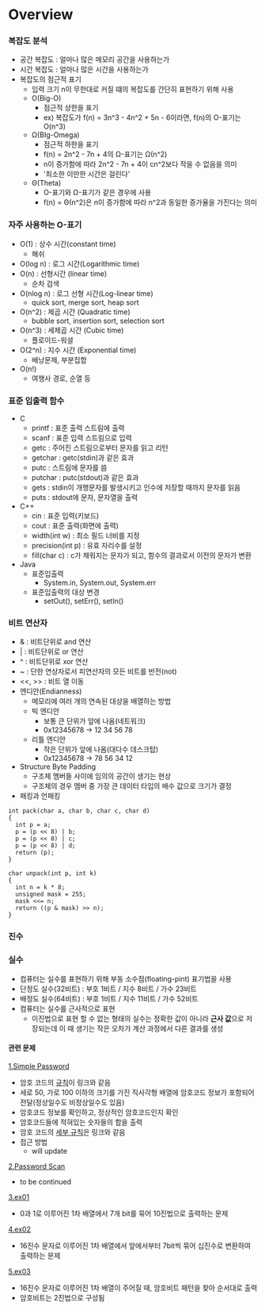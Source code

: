 # Overview

### 복잡도 분석
- 공간 복잡도 : 얼마나 많은 메모리 공간을 사용하는가
- 시간 복잡도 : 얼마나 많은 시간을 사용하는가
- 복잡도의 점근적 표기
  - 입력 크기 n이 무한대로 커질 떄의 복잡도를 간단히 표현하기 위해 사용
  - O(Big-O)
    - 점근적 상한을 표기
    - ex) 복잡도가 f(n) = 3n^3 - 4n^2 + 5n - 6이라면, f(n)의 O-표기는 O(n^3)
  - Ω(BIg-Omega)
    - 점근적 하한을 표기
    - f(n) = 2n^2 - 7n + 4의 Ω-표기는 Ω(n^2)
    - n이 증가함에 따라 2n^2 - 7n + 4이 cn^2보다 작을 수 없음을 의미
    - '최소한 이만한 시간은 걸린다'
  - Θ(Theta)
    - O-표기와 Ω-표기가 같은 경우에 사용
    - f(n) = Θ(n^2)은 n이 증가함에 따라 n^2과 동일한 증가율을 가진다는 의미
    
### 자주 사용하는 O-표기
- O(1) : 상수 시간(constant time)
  - 해쉬
- O(log n) : 로그 시간(Logarithmic time)
- O(n) : 선형시간 (linear time)
  - 순차 검색
- O(nlog n) : 로그 선형 시간(Log-linear time)
  - quick sort, merge sort, heap sort
- O(n^2) : 제곱 시간 (Quadratic time)
  - bubble sort, insertion sort, selection sort
- O(n^3) : 세제곱 시간 (Cubic time)
  - 플로이드-워셜
- O(2^n) : 지수 시간 (Exponential time)
  - 배낭문제, 부분집합
- O(n!)
  - 여행사 경로, 순열 등

### 표준 입출력 함수
- C
  - printf : 표준 출력 스트림에 출력
  - scanf : 표준 입력 스트림으로 입력
  - getc : 주어진 스트림으로부터 문자를 읽고 리턴
  - getchar : getc(stdin)과 같은 효과
  - putc : 스트림에 문자를 씀
  - putchar : putc(stdout)과 같은 효과
  - gets : stdin이 개행문자를 발생시키고 인수에 저장할 때까지 문자를 읽음
  - puts : stdout에 문자, 문자열을 출력
- C++
  - cin : 표준 입력(키보드)
  - cout : 표준 출력(화면에 출력)
  - width(int w) : 최소 필드 너비를 지정
  - precision(int p) : 유효 자리수를 설정
  - fill(char c) : c가 채워지는 문자가 되고, 함수의 결과로서 이전의 문자가 변환
- Java
  - 표준입출력
    - System.in, System.out, System.err
  - 표준입출력의 대상 변경
    - setOut(), setErr(), setIn()
    
### 비트 연산자
- & : 비트단위로 and 연산
- | : 비트단위로 or 연산
- ^ : 비트단위로 xor 연산
- ~ : 단한 연상자로서 피연산자의 모든 비트를 반전(not)
- <<, >> : 비트 열 이동
- 엔디안(Endianness)
  - 메모리에 여러 개의 연속된 대상을 배열하는 방법
  - 빅 엔디안
    - 보통 큰 단위가 앞에 나옴(네트워크)
    - 0x12345678 -> 12 34 56 78
  - 리틀 엔디안
    - 작은 단위가 앞에 나옴(대다수 데스크탑)
    - 0x12345678 -> 78 56 34 12
- Structure Byte Padding
  - 구조체 멤버들 사이에 임의의 공간이 생기는 현상
  - 구조체의 경우 멤버 중 가장 큰 데이터 타입의 배수 값으로 크기가 결정
- 패킹과 언패킹
```
int pack(char a, char b, char c, char d)
{
  int p = a;
  p = (p << 8) | b;
  p = (p << 8) | c;
  p = (p << 8) | d;
  return (p);
}

char unpack(int p, int k)
{
  int n = k * 8;
  unsigned mask = 255;
  mask <<= n;
  return ((p & mask) >> n);
}
```

### 진수

### 실수
- 컴퓨터는 실수를 표현하기 위해 부동 소수점(floating-pint) 표기법을 사용
- 단정도 실수(32비트) : 부호 1비트 / 지수 8비트 / 가수 23비트
- 배정도 실수(64비트) : 부호 1비트 / 지수 11비트 / 가수 52비트
- 컴퓨터는 실수를 근사적으로 표현
  - 이진법으로 표현 할 수 없는 형태의 실수는 정확한 값이 아니라 **근사 값**으로 저장되는데 이 때 생기는 작은 오차가 계산 과정에서 다른 결과를 생성
  
#### 관련 문제
[1.Simple Password](https://github.com/KimUJin3359/Overview/tree/master/SimplePassword)
- 암호 코드의 [규칙]()이 링크와 같음
- 세로 50, 가로 100 이하의 크기를 가진 직사각형 배열에 암호코드 정보가 포함되어 전달(정상일수도 비정상일수도 있음)
- 암호코드 정보를 확인하고, 정상적인 암호코드인지 확인
- 암호코드들에 적혀있는 숫자들의 합을 출력
- 암호 코드의 [세부 규칙]()은 링크와 같음
- 접근 방법
  - will update

[2.Password Scan]()
- to be continued

[3.ex01](https://github.com/KimUJin3359/Overview/tree/master/ex01)
- 0과 1로 이루어진 1차 배열에서 7개 bit를 묶어 10진법으로 출력하는 문제

[4.ex02](https://github.com/KimUJin3359/Overview/tree/master/ex02)
- 16진수 문자로 이루어진 1차 배열에서 앞에서부터 7bit씩 묶어 십진수로 변환하여 출력하는 문제

[5.ex03](https://github.com/KimUJin3359/Overview/tree/master/ex03)
- 16진수 문자로 이루어진 1차 배열이 주어질 때, 암호비트 패턴을 찾아 순서대로 출력
- 암호비트는 2진법으로 구성됨

